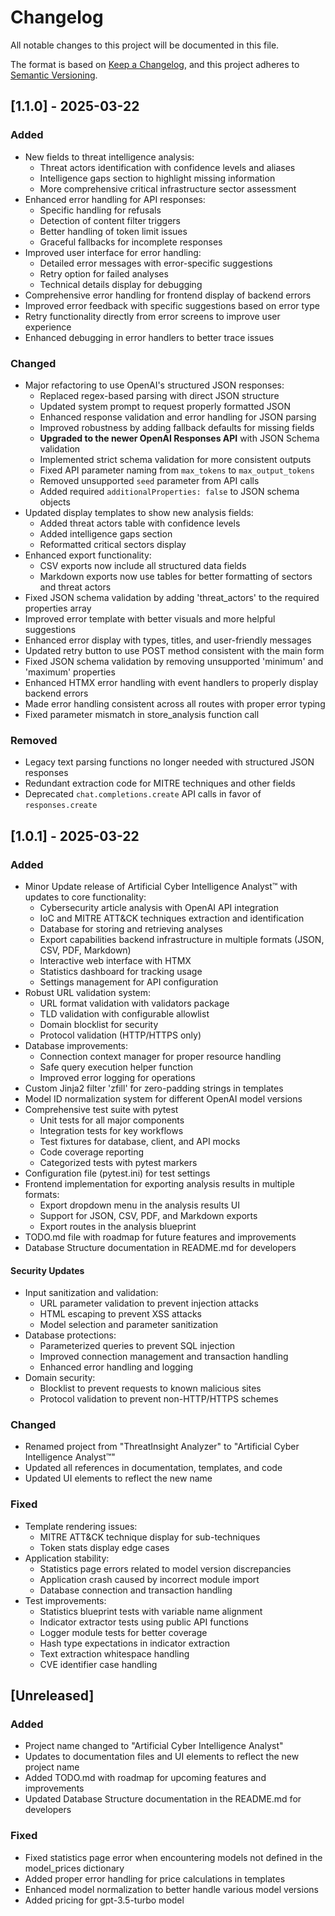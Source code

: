 # Changelog

All notable changes to this project will be documented in this file.

The format is based on [Keep a Changelog](https://keepachangelog.com/en/1.0.0/),
and this project adheres to [Semantic Versioning](https://semver.org/spec/v2.0.0.html).

## [1.1.0] - 2025-03-22

### Added
- New fields to threat intelligence analysis:
  - Threat actors identification with confidence levels and aliases
  - Intelligence gaps section to highlight missing information
  - More comprehensive critical infrastructure sector assessment
- Enhanced error handling for API responses:
  - Specific handling for refusals
  - Detection of content filter triggers
  - Better handling of token limit issues
  - Graceful fallbacks for incomplete responses
- Improved user interface for error handling:
  - Detailed error messages with error-specific suggestions
  - Retry option for failed analyses
  - Technical details display for debugging
- Comprehensive error handling for frontend display of backend errors
- Improved error feedback with specific suggestions based on error type
- Retry functionality directly from error screens to improve user experience
- Enhanced debugging in error handlers to better trace issues

### Changed
- Major refactoring to use OpenAI's structured JSON responses:
  - Replaced regex-based parsing with direct JSON structure
  - Updated system prompt to request properly formatted JSON
  - Enhanced response validation and error handling for JSON parsing
  - Improved robustness by adding fallback defaults for missing fields
  - **Upgraded to the newer OpenAI Responses API** with JSON Schema validation
  - Implemented strict schema validation for more consistent outputs
  - Fixed API parameter naming from `max_tokens` to `max_output_tokens`
  - Removed unsupported `seed` parameter from API calls
  - Added required `additionalProperties: false` to JSON schema objects
- Updated display templates to show new analysis fields:
  - Added threat actors table with confidence levels
  - Added intelligence gaps section
  - Reformatted critical sectors display
- Enhanced export functionality:
  - CSV exports now include all structured data fields
  - Markdown exports now use tables for better formatting of sectors and threat actors
- Fixed JSON schema validation by adding 'threat_actors' to the required properties array
- Improved error template with better visuals and more helpful suggestions
- Enhanced error display with types, titles, and user-friendly messages
- Updated retry button to use POST method consistent with the main form
- Fixed JSON schema validation by removing unsupported 'minimum' and 'maximum' properties
- Enhanced HTMX error handling with event handlers to properly display backend errors
- Made error handling consistent across all routes with proper error typing
- Fixed parameter mismatch in store_analysis function call

### Removed
- Legacy text parsing functions no longer needed with structured JSON responses
- Redundant extraction code for MITRE techniques and other fields
- Deprecated `chat.completions.create` API calls in favor of `responses.create`

## [1.0.1] - 2025-03-22

### Added
- Minor Update release of Artificial Cyber Intelligence Analyst™ with updates to core functionality:
  - Cybersecurity article analysis with OpenAI API integration
  - IoC and MITRE ATT&CK techniques extraction and identification
  - Database for storing and retrieving analyses
  - Export capabilities backend infrastructure in multiple formats (JSON, CSV, PDF, Markdown)
  - Interactive web interface with HTMX
  - Statistics dashboard for tracking usage
  - Settings management for API configuration
- Robust URL validation system:
  - URL format validation with validators package
  - TLD validation with configurable allowlist
  - Domain blocklist for security
  - Protocol validation (HTTP/HTTPS only)
- Database improvements:
  - Connection context manager for proper resource handling
  - Safe query execution helper function
  - Improved error logging for operations
- Custom Jinja2 filter 'zfill' for zero-padding strings in templates
- Model ID normalization system for different OpenAI model versions
- Comprehensive test suite with pytest
  - Unit tests for all major components
  - Integration tests for key workflows
  - Test fixtures for database, client, and API mocks
  - Code coverage reporting
  - Categorized tests with pytest markers
- Configuration file (pytest.ini) for test settings
- Frontend implementation for exporting analysis results in multiple formats:
  - Export dropdown menu in the analysis results UI
  - Support for JSON, CSV, PDF, and Markdown exports
  - Export routes in the analysis blueprint 
- TODO.md file with roadmap for future features and improvements
- Database Structure documentation in README.md for developers

#### Security Updates
- Input sanitization and validation:
  - URL parameter validation to prevent injection attacks
  - HTML escaping to prevent XSS attacks
  - Model selection and parameter sanitization
- Database protections:
  - Parameterized queries to prevent SQL injection
  - Improved connection management and transaction handling
  - Enhanced error handling and logging
- Domain security:
  - Blocklist to prevent requests to known malicious sites
  - Protocol validation to prevent non-HTTP/HTTPS schemes

### Changed
- Renamed project from "ThreatInsight Analyzer" to "Artificial Cyber Intelligence Analyst™"
- Updated all references in documentation, templates, and code
- Updated UI elements to reflect the new name

### Fixed
- Template rendering issues:
  - MITRE ATT&CK technique display for sub-techniques
  - Token stats display edge cases
- Application stability:
  - Statistics page errors related to model version discrepancies
  - Application crash caused by incorrect module import
  - Database connection and transaction handling
- Test improvements:
  - Statistics blueprint tests with variable name alignment
  - Indicator extractor tests using public API functions
  - Logger module tests for better coverage
  - Hash type expectations in indicator extraction
  - Text extraction whitespace handling
  - CVE identifier case handling

## [Unreleased]

### Added
- Project name changed to "Artificial Cyber Intelligence Analyst"
- Updates to documentation files and UI elements to reflect the new project name 
- Added TODO.md with roadmap for upcoming features and improvements
- Updated Database Structure documentation in the README.md for developers

### Fixed
- Fixed statistics page error when encountering models not defined in the model_prices dictionary
- Added proper error handling for price calculations in templates
- Enhanced model normalization to better handle various model versions
- Added pricing for gpt-3.5-turbo model